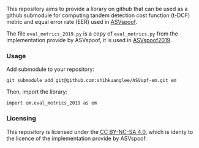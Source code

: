 This repository aims to provide a library on github that can be used as a github submodule for computing tandem detection cost function (t-DCF) metric and equal error rate (EER) used in [ASVspoof](https://www.asvspoof.org).

The file `eval_metrics_2019.py` is a copy of `eval_metrics.py` from the implementation provide by ASVspoof, it is used in [ASVspoof2019](https://www.asvspoof.org/index2019.html).


### Usage

Add submodule to your repository:
```
git submodule add git@github.com:shihkuanglee/ASVspf-em.git em
```

Then, import the library:
```
import em.eval_metrics_2019 as em
```


### Licensing

This repository is licensed under the [CC BY-NC-SA 4.0](http://creativecommons.org/licenses/by-nc-sa/4.0/), which is identy to the licence of the implementation provide by ASVspoof.
